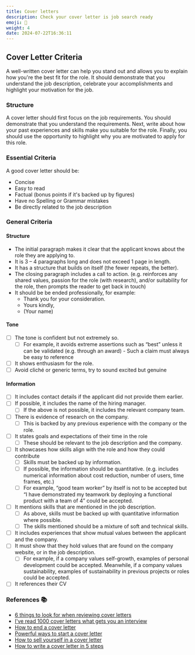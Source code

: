 ```yaml
---
title: Cover letters
description: Check your cover letter is job search ready
emoji: 📔
weight: 4
date: 2024-07-22T16:36:11
---
```

## Cover Letter Criteria

A well-written cover letter can help you stand out and allows you to explain how you're the best fit for the role. It should demonstrate that you understand the job description, celebrate your accomplishments and highlight your motivation for the job.

### **Structure**

A cover letter should first focus on the job requirements. You should demonstrate that you understand the requirements. Next, write about how your past experiences and skills make you suitable for the role. Finally, you should use the opportunity to highlight why you are motivated to apply for this role.

### **Essential Criteria**

A good cover letter should be:

- Concise
- Easy to read
- Factual (bonus points if it's backed up by figures)
- Have no Spelling or Grammar mistakes
- Be directly related to the job description

### **General Criteria**

#### Structure

- The initial paragraph makes it clear that the applicant knows about the role they are applying to.
- It is 3 – 4 paragraphs long and does not exceed 1 page in length.
- It has a structure that builds on itself (the fewer repeats, the better).
- The closing paragraph includes a call to action. (e.g. reinforces any shared values, passion for the role (with research), and/or suitability for the role, then prompts the reader to get back in touch)
- It should be  be ended professionally, for example:
  - Thank you for your consideration.
  - Yours kindly,
  - (Your name)

#### Tone

- [ ] The tone is confident but not extremely so.
  - [ ] For example, it avoids extreme assertions such as “best” unless it can be validated (e.g. through an award) - Such a claim must always be easy to reference
- [ ] It shows enthusiasm for the role.
- [ ] Avoid cliché or generic terms, try to sound excited but genuine

#### Information

- [ ] It includes contact details if the applicant did not provide them earlier.
- [ ] If possible, it includes the name of the hiring manager.
  - [ ] If the above is not possible, it includes the relevant company team.
- [ ] There is evidence of research on the company.
  - [ ] This is backed by any previous experience with the company or the role.
- [ ] It states goals and expectations of their time in the role
  - [ ] These should be relevant to the job description and the company.
- [ ] It showcases how skills align with the role and how they could contribute
  - [ ] Skills must be backed up by information.
  - [ ] If possible, the information should be quantitative. (e.g. includes numerical information about cost reduction, number of users, time frames, etc.)
  - [ ] For example, “good team worker” by itself is not to be accepted but “I have demonstrated my teamwork by deploying a functional product with a team of 4” could be accepted.
- [ ] It mentions skills that are mentioned in the job description.
  - [ ] As above, skills must be backed up with quantitative information where possible.
  - [ ] The skills mentioned should be a mixture of soft and technical skills.
- [ ] It includes experiences that show mutual values between the applicant and the company.
- [ ] It must show that they hold values that are found on the company website, or in the job description.
  - [ ] For example, if a company values self-growth, examples of personal development could be accepted. Meanwhile, if a company values sustainability, examples of sustainability in previous projects or roles could be accepted.
- [ ] It references their CV

### References 📚

- [6 things to look for when reviewing cover letters](https://recruitee.com/articles/reviewing-cover-letters)
- [I've read 1000 cover letters what gets you an interview](https://www.linkedin.com/pulse/ive-read-1000-cover-letters-what-get-you-interview-mann-/)
- [How to end a cover letter](https://uk.indeed.com/career-advice/cvs-cover-letters/how-to-end-a-cover-letter)
- [Powerful ways to start a cover letter](https://uk.indeed.com/career-advice/cvs-cover-letters/powerful-ways-to-start-a-cover-letter)
- [How to sell yourself in a cover letter](https://uk.indeed.com/career-advice/cvs-cover-letters/how-to-sell-yourself-in-cover-letter)
- [How to write a cover letter in 5 steps](https://uk.indeed.com/career-advice/cvs-cover-letters/how-to-write-a-cover-letter) ​​





